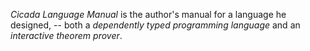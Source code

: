 _Cicada Language Manual_ is the author's manual for a language he designed,
-- both a _dependently typed programming language_
and an _interactive theorem prover_.

<readonlylink href="cicada-lang/cicada-solo" />
